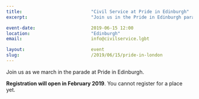 ```yaml
---
title:  						"Civil Service at Pride in Edinburgh"
excerpt:	  					"Join us in the Pride in Edinburgh parade."

event-date:	 					2019-06-15 12:00
location: 						"Edinburgh"
email: 							info@civilservice.lgbt

layout: 						event
slug:							/2019/06/15/pride-in-london
---
```


Join us as we march in the parade at Pride in Edinburgh.

**Registration will open in February 2019**. You cannot register for a place yet.